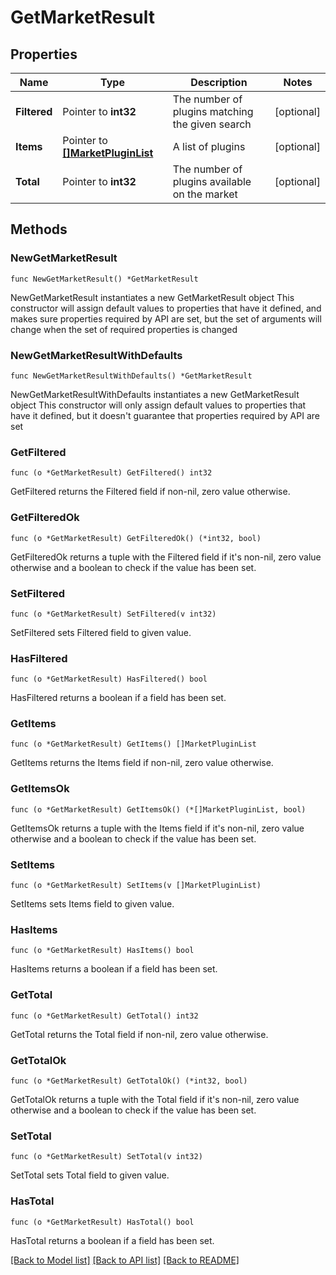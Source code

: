 # GetMarketResult

## Properties

Name | Type | Description | Notes
------------ | ------------- | ------------- | -------------
**Filtered** | Pointer to **int32** | The number of plugins matching the given search | [optional]
**Items** | Pointer to [**[]MarketPluginList**](MarketPluginList.md) | A list of plugins | [optional]
**Total** | Pointer to **int32** | The number of plugins available on the market | [optional]

## Methods

### NewGetMarketResult

`func NewGetMarketResult() *GetMarketResult`

NewGetMarketResult instantiates a new GetMarketResult object
This constructor will assign default values to properties that have it defined,
and makes sure properties required by API are set, but the set of arguments
will change when the set of required properties is changed

### NewGetMarketResultWithDefaults

`func NewGetMarketResultWithDefaults() *GetMarketResult`

NewGetMarketResultWithDefaults instantiates a new GetMarketResult object
This constructor will only assign default values to properties that have it defined,
but it doesn't guarantee that properties required by API are set

### GetFiltered

`func (o *GetMarketResult) GetFiltered() int32`

GetFiltered returns the Filtered field if non-nil, zero value otherwise.

### GetFilteredOk

`func (o *GetMarketResult) GetFilteredOk() (*int32, bool)`

GetFilteredOk returns a tuple with the Filtered field if it's non-nil, zero value otherwise
and a boolean to check if the value has been set.

### SetFiltered

`func (o *GetMarketResult) SetFiltered(v int32)`

SetFiltered sets Filtered field to given value.

### HasFiltered

`func (o *GetMarketResult) HasFiltered() bool`

HasFiltered returns a boolean if a field has been set.

### GetItems

`func (o *GetMarketResult) GetItems() []MarketPluginList`

GetItems returns the Items field if non-nil, zero value otherwise.

### GetItemsOk

`func (o *GetMarketResult) GetItemsOk() (*[]MarketPluginList, bool)`

GetItemsOk returns a tuple with the Items field if it's non-nil, zero value otherwise
and a boolean to check if the value has been set.

### SetItems

`func (o *GetMarketResult) SetItems(v []MarketPluginList)`

SetItems sets Items field to given value.

### HasItems

`func (o *GetMarketResult) HasItems() bool`

HasItems returns a boolean if a field has been set.

### GetTotal

`func (o *GetMarketResult) GetTotal() int32`

GetTotal returns the Total field if non-nil, zero value otherwise.

### GetTotalOk

`func (o *GetMarketResult) GetTotalOk() (*int32, bool)`

GetTotalOk returns a tuple with the Total field if it's non-nil, zero value otherwise
and a boolean to check if the value has been set.

### SetTotal

`func (o *GetMarketResult) SetTotal(v int32)`

SetTotal sets Total field to given value.

### HasTotal

`func (o *GetMarketResult) HasTotal() bool`

HasTotal returns a boolean if a field has been set.

[[Back to Model list]](../README.md#documentation-for-models) [[Back to API list]](../README.md#documentation-for-api-endpoints) [[Back to README]](../README.md)

